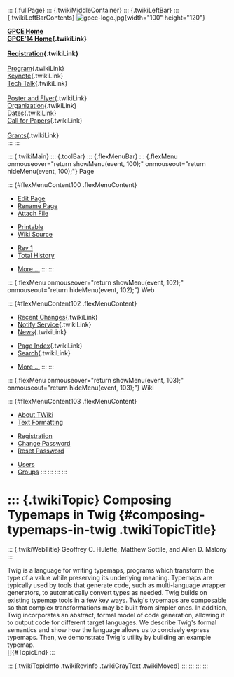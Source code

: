 ::: {.fullPage}
::: {.twikiMiddleContainer}
::: {.twikiLeftBar}
::: {.twikiLeftBarContents}
![gpce-logo.jpg](../pub/GPCE14/WebLeftBar/gpce-logo.jpg){width="100"
height="120"}

**[GPCE Home](http://program-transformation.org/Gpce)**\
**[GPCE\'14 Home](WebHome){.twikiLink}**\
\
**[Registration](GpceRegistration){.twikiLink}**\
\
[Program](ConferenceProgram){.twikiLink}\
[Keynote](KeynoteSpeakers){.twikiLink}\
[Tech Talk](TechTalk){.twikiLink}\
\
[Poster and Flyer](Poster){.twikiLink}\
[Organization](ConferenceOrganization){.twikiLink}\
[Dates](ImportantDates){.twikiLink}\
[Call for Papers](CallForPapers){.twikiLink}\
\
[Grants](Grants){.twikiLink}\
:::
:::

::: {.twikiMain}
::: {.toolBar}
::: {.flexMenuBar}
::: {.flexMenu onmouseover="return showMenu(event, 100);" onmouseout="return hideMenu(event, 100);"}
Page

::: {#flexMenuContent100 .flexMenuContent}
-   [Edit
    Page](http://www.program-transformation.org/edit/GPCE14/P41Hulette?t=1536828859)
-   [Rename
    Page](http://www.program-transformation.org/rename/GPCE14/P41Hulette)
-   [Attach
    File](http://www.program-transformation.org/attach/GPCE14/P41Hulette)

<!-- -->

-   [Printable](http://www.program-transformation.org/view/GPCE14/P41Hulette?skin=print.pattern)
-   [Wiki
    Source](http://www.program-transformation.org/view/GPCE14/P41Hulette?skin=text&raw=on&contenttype=text/plain)

<!-- -->

-   [Rev
    1](http://www.program-transformation.org/view/GPCE14/P41Hulette?rev=1.1)
-   [Total
    History](http://www.program-transformation.org/rdiff/GPCE14/P41Hulette)

<!-- -->

-   [More
    \...](http://www.program-transformation.org/oops/GPCE14/P41Hulette?template=oopsmore&param1=1.1&param2=1.1)
:::
:::

::: {.flexMenu onmouseover="return showMenu(event, 102);" onmouseout="return hideMenu(event, 102);"}
Web

::: {#flexMenuContent102 .flexMenuContent}
-   [Recent Changes](WebChanges){.twikiLink}
-   [Notify Service](WebNotify){.twikiLink}
-   [News](WebNews){.twikiLink}

<!-- -->

-   [Page Index](WebIndex){.twikiLink}
-   [Search](WebSearch){.twikiLink}

<!-- -->

-   [More
    \...](http://www.program-transformation.org/oops/GPCE14/P41Hulette?template=oopsmore&param1=1.1&param2=1.1)
:::
:::

::: {.flexMenu onmouseover="return showMenu(event, 103);" onmouseout="return hideMenu(event, 103);"}
Wiki

::: {#flexMenuContent103 .flexMenuContent}
-   [About
    TWiki](http://www.program-transformation.org/view/TWiki/WebHome)
-   [Text
    Formatting](http://www.program-transformation.org/view/TWiki/TextFormattingRules)

<!-- -->

-   [Registration](http://www.program-transformation.org/view/TWiki/TWikiRegistration)
-   [Change
    Password](http://www.program-transformation.org/view/TWiki/ChangePassword)
-   [Reset
    Password](http://www.program-transformation.org/view/TWiki/ResetPassword)

<!-- -->

-   [Users](http://www.program-transformation.org/view/Main/TWikiUsers)
-   [Groups](http://www.program-transformation.org/view/Main/TWikiGroups)
:::
:::
:::
:::

::: {.twikiTopic}
Composing Typemaps in Twig {#composing-typemaps-in-twig .twikiTopicTitle}
==========================

::: {.twikiWebTitle}
Geoffrey C. Hulette, Matthew Sottile, and Allen D. Malony
:::

Twig is a language for writing typemaps, programs which transform the
type of a value while preserving its underlying meaning. Typemaps are
typically used by tools that generate code, such as multi-language
wrapper generators, to automatically convert types as needed. Twig
builds on existing typemap tools in a few key ways. Twig\'s typemaps are
composable so that complex transformations may be built from simpler
ones. In addition, Twig incorporates an abstract, formal model of code
generation, allowing it to output code for different target languages.
We describe Twig\'s formal semantics and show how the language allows us
to concisely express typemaps. Then, we demonstrate Twig\'s utility by
building an example typemap.\
[]{#TopicEnd}
:::

::: {.twikiTopicInfo .twikiRevInfo .twikiGrayText .twikiMoved}
:::
:::
:::
:::
